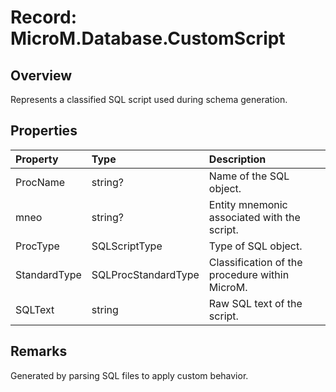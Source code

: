 # Record: MicroM.Database.CustomScript

## Overview
Represents a classified SQL script used during schema generation.

## Properties
| Property | Type | Description |
|:--|:--|:--|
| ProcName | string? | Name of the SQL object. |
| mneo | string? | Entity mnemonic associated with the script. |
| ProcType | SQLScriptType | Type of SQL object. |
| StandardType | SQLProcStandardType | Classification of the procedure within MicroM. |
| SQLText | string | Raw SQL text of the script. |

## Remarks
Generated by parsing SQL files to apply custom behavior.

